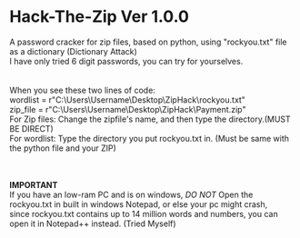 # Hack-The-Zip Ver 1.0.0
A password cracker for zip files, based on python, using "rockyou.txt" file as a dictionary (Dictionary Attack)<br>
I have only tried 6 digit passwords, you can try for yourselves.<br><br><br>
When you see these two lines of code:<br>
wordlist = r"C:\Users\Username\Desktop\ZipHack\rockyou.txt"<br>
zip_file = r"C:\Users\Username\Desktop\ZipHack\Payment.zip"<br>
For Zip files: Change the zipfile's name, and then type the directory.(MUST BE DIRECT)<br>
For wordlist: Type the directory you put rockyou.txt in. (Must be same with the python file and your ZIP)<br><br><br>

**IMPORTANT**<br>
If you have an low-ram PC and is on windows, *DO NOT* Open the rockyou.txt in built in windows Notepad, or else your pc might crash,<br>
since rockyou.txt contains up to 14 million words and numbers, you can open it in Notepad++ instead. (Tried Myself)<br>

